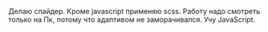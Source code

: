 Делаю слайдер. 
Кроме javascript применяю scss. 
Работу надо смотреть только на Пк, потому что адаптивом не заморачивался. Учу JavaScript.
